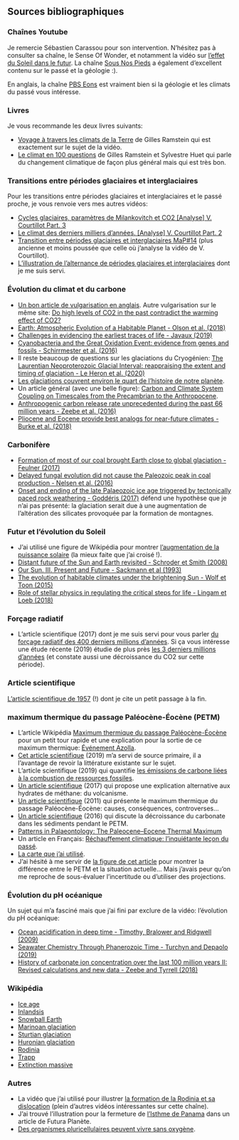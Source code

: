 ## Sources bibliographiques

### Chaînes Youtube

Je remercie Sébastien Carassou pour son intervention. N’hésitez pas à consulter sa chaîne, le Sense Of Wonder, et notamment la vidéo sur [l’effet du Soleil dans le futur](https://www.youtube.com/watch?v=cRY0jJYVyDc). La chaîne [Sous Nos Pieds](https://www.youtube.com/channel/UCtXgE_tacrZi1HS8Wbdq4zQ) a également d’excellent contenu sur le passé et la géologie :).

En anglais, la chaîne [PBS Eons](https://www.youtube.com/channel/UCzR-rom72PHN9Zg7RML9EbA) est vraiment bien si la géologie et les climats du passé vous intéresse.

### Livres

Je vous recommande les deux livres suivants:  

- [Voyage à travers les climats de la Terre](https://www.odilejacob.fr/catalogue/sciences/sciences-de-la-terre/voyage-a-travers-les-climats-de-la-terre_9782738128539.php) de Gilles Ramstein qui est exactement sur le sujet de la vidéo.  
- [Le climat en 100 questions](https://www.tallandier.com/livre/le-climat-en-100-questions/#:~:text=Le%20changement%20climatique%20en%20cours,d%C3%A9fi%20majeur%20pour%20l'humanit%C3%A9.&text=En%20100%20questions%2Fr%C3%A9ponses%2C%20ce,changements%20en%20cours%20et%20agisse.) de Gilles Ramstein et Sylvestre Huet qui parle du changement climatique de façon plus général mais qui est très bon.

### Transitions entre périodes glaciaires et interglaciaires

Pour les transitions entre périodes glaciaires et interglaciaires et le passé proche, je vous renvoie vers mes autres vidéos:

- [Cycles glaciaires, paramètres de Milankovitch et CO2 \[Analyse\] V. Courtillot Part. 3](https://www.youtube.com/watch?v=n-NJ-B_IIFw)  
- [Le climat des derniers milliers d’années. \[Analyse\] V. Courtillot Part. 2](https://www.youtube.com/watch?v=GMoqkWjSGvw)  
- [Transition entre périodes glaciaires et interglaciaires MaP#14](https://www.youtube.com/watch?v=Jvh1YzJ5bTk) (plus ancienne et moins poussée que celle où j’analyse la vidéo de V. Courtillot).
- [L’illustration de l’alternance de périodes glaciaires et interglaciaires](https://upload.wikimedia.org/wikipedia/commons/1/14/Temperatures_%C3%A2ge_glaciaire.png) dont je me suis servi.

### Évolution du climat et du carbone

- [Un bon article de vulgarisation en anglais](https://skepticalscience.com/Past-and-Future-CO2.html). Autre vulgarisation sur le même site: [Do high levels of CO2 in the past contradict the warming effect of CO2?](https://skepticalscience.com/co2-higher-in-past-intermediate.htm)  
- [Earth: Atmospheric Evolution of a Habitable Planet - Olson et al. (2018)](https://arxiv.org/ftp/arxiv/papers/1803/1803.05967.pdf)  
- [Challenges in evidencing the earliest traces of life - Javaux (2019)](https://www.nature.com/articles/s41586-019-1436-4)  
- [Cyanobacteria and the Great Oxidation Event: evidence from genes and fossils - Schirrmester et al. (2016)](https://hal-pasteur.archives-ouvertes.fr/pasteur-01385271/document)  
- Il reste beaucoup de questions sur les glaciations du Cryogénien: [The Laurentian Neoproterozoic Glacial Interval: reappraising the extent and timing of glaciation - Le Heron et al. (2020)](https://content.sciendo.com/configurable/contentpage/journals%24002fajes%24002f113%24002f1%24002farticle-p59.xml)  
- [Les glaciations couvrent environ le quart de l’histoire de notre planète](https://www.livescience.com/58407-how-often-do-ice-ages-happen.html).  
- Un article général (avec une belle figure): [Carbon and Climate System Coupling on Timescales from the Precambrian to the Anthropocene](https://www.annualreviews.org/doi/abs/10.1146/annurev.energy.32.041706.124700).  
- [Anthropogenic carbon release rate unprecedented during the past 66 million years - Zeebe et al. (2016)](https://www.nature.com/articles/ngeo2681)  
- [Pliocene and Eocene provide best analogs for near-future climates - Burke et al. (2018)](https://www.pnas.org/content/115/52/13288)

### Carbonifère

- [Formation of most of our coal brought Earth close to global glaciation - Feulner (2017)](https://www.pnas.org/content/pnas/early/2017/10/03/1712062114.full.pdf?sid=bc08f0e8-3327-4f8e-9fd4-b62628c7cc47)  
- [Delayed fungal evolution did not cause the Paleozoic peak in coal production - Nelsen et al. (2016)](https://www.pnas.org/content/113/9/2442)  
- [Onset and ending of the late Palaeozoic ice age triggered by tectonically paced rock weathering - Goddéris (2017)](https://www.nature.com/articles/ngeo2931) défend une hypothèse que je n’ai pas présenté: la glaciation serait due à une augmentation de l’altération des silicates provoquée par la formation de montagnes.

### Futur et l’évolution du Soleil

- J’ai utilisé une figure de Wikipédia pour montrer [l’augmentation de la puissance solaire](https://en.wikipedia.org/wiki/Future_of_Earth#/media/File:Solar_evolution_(English).svg) (la mieux faite que j’ai croisé !).  
- [Distant future of the Sun and Earth revisited - Schroder et Smith (2008)](https://academic.oup.com/mnras/article/386/1/155/977315)
- [Our Sun. III. Present and Future - Sackmann et al (1993)](https://iopscience.iop.org/article/10.1086/345408/fulltext/)
- [The evolution of habitable climates under the brightening Sun - Wolf et Toon (2015)](https://agupubs.onlinelibrary.wiley.com/doi/full/10.1002/2015JD023302)
- [Role of stellar physics in regulating the critical steps for life - Lingam et Loeb (2018)](https://arxiv.org/abs/1804.02271)

### Forçage radiatif

- L’article scientifique (2017) dont je me suis servi pour vous parler [du forçage radiatif des 400 derniers millions d’années](https://www.nature.com/articles/ncomms14845). Si ça vous intéresse une étude récente (2019) étudie de plus près [les 3 derniers millions d’années](https://advances.sciencemag.org/content/5/4/eaav7337) (et constate aussi une décroissance du CO2 sur cette période).

### Article scientifique

[L’article scientifique de 1957](https://pdfs.semanticscholar.org/d014/06a57bff758203390e36247bd96e0c9f8102.pdf) (!) dont je cite un petit passage à la fin.

### maximum thermique du passage Paléocène-Éocène (PETM)

- L’article Wikipédia [Maximum thermique du passage Paléocène-Éocène](https://fr.wikipedia.org/wiki/Maximum_thermique_du_passage_Pal%C3%A9oc%C3%A8ne-%C3%89oc%C3%A8ne) pour un petit tour rapide et une explication pour la sortie de ce maximum thermique: [Événement Azolla](https://fr.wikipedia.org/wiki/%C3%89v%C3%A9nement_Azolla).  
- [Cet article scientifique](https://foreninger.uio.no/ngf/klima.pdf) (2019) m’a servi de source primaire, il a l’avantage de revoir la littérature existante sur le sujet.
- L’article scientifique (2019) qui quantifie [les émissions de carbone liées à la combustion de ressources fossiles](https://www.earth-syst-sci-data.net/11/473/2019/).
- [Un article scientifique](https://www.nature.com/articles/nature23646) (2017) qui propose une explication alternative aux hydrates de méthane: du volcanisme.
- [Un article scientifique](https://www.annualreviews.org/doi/pdf/10.1146/annurev-earth-040610-133431) (2011) qui présente le maximum thermique du passage Paléocène-Éocène: causes, conséquences, controverses...
- [Un article scientifique](https://www.sciencedirect.com/science/article/abs/pii/S0012821X16304320) (2016) qui discute la décroissance du carbonate dans les sédiments pendant le PETM.
- [Patterns in Palaeontology: The Paleocene–Eocene Thermal Maximum](https://www.palaeontologyonline.com/articles/2011/the-paleocene-eocene-thermal-maximum/)
- Un article en Français: [Réchauffement climatique: l’inquiétante leçon du passé](https://www.unige.ch/communication/communiques/2018/rechauffement-climatique-linquietante-lecon-du-passe/).
- [La carte que j’ai utilisé](https://serc.carleton.edu/eet/deep_sea_sediments/case_study.html).
- J’ai hésité à me servir de [la figure de cet article](http://adrianjonklaas.com/2016/06/18/a-scary-prediction-catastrophic-climate-change/) pour montrer la différence entre le PETM et la situation actuelle… Mais j’avais peur qu’on me reproche de sous-évaluer l’incertitude ou d’utiliser des projections.

### Évolution du pH océanique 

Un sujet qui m’a fasciné mais que j’ai fini par exclure de la vidéo: l’évolution du pH océanique:  

- [Ocean acidification in deep time - Timothy, Bralower and Ridgwell (2009)](https://tos.org/oceanography/assets/docs/22-4_kump.pdf)
- [Seawater Chemistry Through Phanerozoic Time - Turchyn and Depaolo (2019)](https://www.annualreviews.org/doi/pdf/10.1146/annurev-earth-082517-010305)
- [History of carbonate ion concentration over the last 100 million years II: Revised calculations and new data - Zeebe and Tyrrell (2018)](https://doi.org/10.1016/j.gca.2019.02.041)

### Wikipédia

- [Ice age](https://en.wikipedia.org/wiki/Ice_age)  
- [Inlandsis](https://fr.wikipedia.org/wiki/Inlandsis)  
- [Snowball Earth](https://en.wikipedia.org/wiki/Snowball_Earth)  
- [Marinoan glaciation](https://en.wikipedia.org/wiki/Marinoan_glaciation)  
- [Sturtian glaciation](https://en.wikipedia.org/wiki/Sturtian_glaciation)  
- [Huronian glaciation](https://en.wikipedia.org/wiki/Huronian_glaciation)  
- [Rodinia](https://en.wikipedia.org/wiki/Rodinia)  
- [Trapp](https://fr.wikipedia.org/wiki/Trapp)  
- [Extinction massive](https://fr.wikipedia.org/wiki/Extinction_massive)

### Autres

- La vidéo que j’ai utilisé pour illustrer [la formation de la Rodinia et sa dislocation](https://www.youtube.com/watch?v=AsCYZ-k-0uc) (plein d’autres vidéos intéressantes sur cette chaîne).
- J’ai trouvé l’illustration pour la fermeture de [l’Isthme de Panama](https://www.futura-sciences.com/planete/actualites/tectonique-plaques-isthme-panama-datation-fermeture-secoue-geosciences-57723/) dans un article de Futura Planète.
- [Des organismes pluricellulaires peuvent vivre sans oxygène](https://www.ncbi.nlm.nih.gov/pmc/articles/PMC2907586/).
